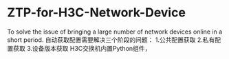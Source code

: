 # ZTP-for-H3C-Network-Device
To solve the issue of bringing a large number of network devices online in a short period.
自动获取配置需要解决三个阶段的问题：
1.公共配置获取
2.私有配置获取
3.设备版本获取
H3C交换机内置Python组件，
